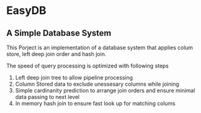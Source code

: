 # EasyDB
A Simple Database System
---
This Porject is an implementation of a database system that applies colum store, left deep join order and hash join.

The speed of query processing is optimized with following steps
1. Left deep join tree to allow pipeline processing
2. Column Stored data to exclude unessesary columns while joining
3. Simple cardinanity prediction to arrange join orders and ensure minimal data passing to next level
4. In memory hash join to ensure fast look up for matching colums

